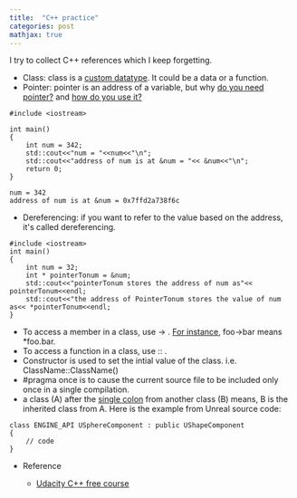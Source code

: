 ```yaml
---
title:  "C++ practice"
categories: post
mathjax: true
---
```

I try to collect C++ references which I keep forgetting. 


- Class: class is a [custom datatype](https://youtu.be/-EwsSCObiRw). It could be a data or a function. 
- Pointer: pointer is an address of a variable, but why [do you need pointer?](https://youtu.be/egXLylrJeic) and [how do you use it?](https://youtu.be/UCWWObpNUZw)

```
#include <iostream>

int main()
{
    int num = 342;
    std::cout<<"num = "<<num<<"\n";
    std::cout<<"address of num is at &num = "<< &num<<"\n";
    return 0;
}
```
```
num = 342
address of num is at &num = 0x7ffd2a738f6c
```
- Dereferencing: if you want to refer to the value based on the address, it's called dereferencing. 
```
#include <iostream>
int main()
{
    int num = 32;
    int * pointerTonum = &num;
    std::cout<<"pointerTonum stores the address of num as"<< pointerTonum<<endl;
    std::cout<<"the address of PointerTonum stores the value of num as<< *pointerTonum<<endl;
}
```
- To access a member in a class, use -> . [For instance](http://www.cplusplus.com/forum/beginner/53293/), foo->bar means *foo.bar.
- To access a function in a class, use :: .
- Constructor is used to set the intial value of the class. i.e. ClassName::ClassName()
- #pragma once is to cause the current source file to be included only once in a single compilation.
- a class (A) after the [single colon](http://www.cplusplus.com/forum/beginner/235722/) from another class (B) means, 
B is the inherited class from A. Here is the example from Unreal source code:
```
class ENGINE_API USphereComponent : public UShapeComponent
{
    // code
}
```
- Reference 
    
    - [Udacity C++ free course](https://classroom.udacity.com/courses/ud999)
